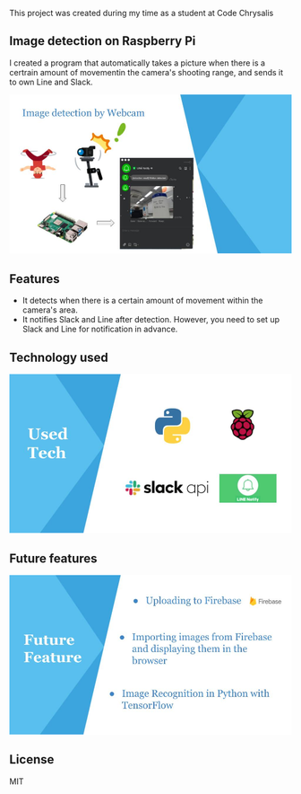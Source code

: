 This project was created during my time as a student at Code Chrysalis

## Image detection on Raspberry Pi
 
I created a program that automatically takes a picture when there is a certrain amount of movementin the camera's shooting range, and sends it to own Line and Slack.

<p align="center"><img src="./img/ImageDetection.jpg"></p>

## Features
- It detects when there is a certain amount of movement within the camera's area.
- It notifies Slack and Line after detection. However, you need to set up Slack and Line for notification in advance.

## Technology used

<p align="center"><img src="./img/usedTech.jpg"></p>

## Future features

<p align="center"><img src="./img/Future_Feature.jpg"></p>

## License

MIT